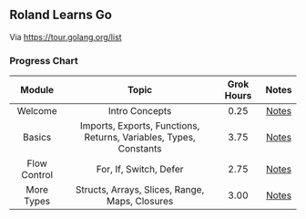## Roland Learns Go
Via https://tour.golang.org/list

### Progress Chart
| Module | Topic | Grok Hours | Notes |
|:------:|:-----:|:----------:|:-----:|
| Welcome | Intro Concepts | 0.25 | [Notes](00%20-%20Welcome) |
| Basics | Imports, Exports, Functions, Returns, Variables, Types, Constants | 3.75 | [Notes](01%20-%20Basics) |
| Flow Control | For, If, Switch, Defer | 2.75 | [Notes](02%20-%20Flow%20Control) |
| More Types | Structs, Arrays, Slices, Range, Maps, Closures | 3.00 | [Notes](03%20-%20More%20Types) |
